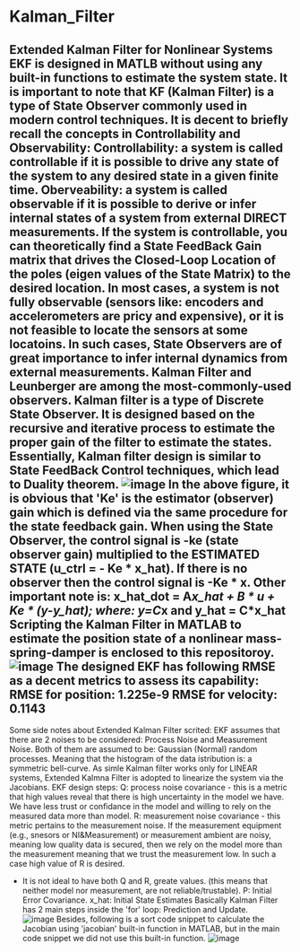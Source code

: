 # Kalman_Filter
Extended Kalman Filter for Nonlinear Systems 
EKF is designed in MATLB without using any built-in functions to estimate the system state. 
It is important to note that KF (Kalman Filter) is a type of State Observer commonly used in modern control techniques. 
It is decent to briefly recall the concepts in Controllability and Observability: 
Controllability: a system is called controllable if it is possible to drive any state of the system to any desired state in a given finite time. 
Oberveability: a system is called observable if it is possible to derive or infer internal states of a system from external DIRECT measurements. 
If the system is controllable, you can theoretically find a State FeedBack Gain matrix that drives the Closed-Loop Location of the poles (eigen values of the State Matrix) to the desired location. 
In most cases, a system is not fully observable (sensors like: encoders and accelerometers are pricy and expensive), or it is not feasible to locate the sensors at some locatoins. 
In such cases, State Observers are of great importance to infer internal dynamics from external measurements. 
Kalman Filter and Leunberger are among the most-commonly-used observers. Kalman filter is a type of Discrete State Observer. It is designed based on the recursive and iterative process to estimate the 
proper gain of the filter to estimate the states. 
Essentially, Kalman filter design is similar to State FeedBack Control techniques, which lead to Duality theorem. 
![image](https://github.com/user-attachments/assets/a80c3243-8ac7-4876-9f8e-d2d5661f23fb)
In the above figure, it is obvious that 'Ke' is the estimator (observer) gain which is defined via the same procedure for the state feedback gain. 
When using the State Observer, the control signal is -ke (state observer gain) multiplied to the ESTIMATED STATE (u_ctrl = - Ke * x_hat). If there is no observer then the control signal is -Ke * x. 
Other important note is: 
x_hat_dot = A*x_hat + B * u + Ke * (y-y_hat); where: y=C*x and y_hat = C*x_hat  
Scripting the Kalman Filter in MATLAB to estimate the position state of a nonlinear mass-spring-damper is enclosed to this repositoroy. 
![image](https://github.com/user-attachments/assets/d2b300b6-8ed8-4870-b13f-2b622fcb29ee)
The designed EKF has following RMSE as a decent metrics to assess its capability: 
RMSE for position: 1.225e-9
RMSE for velocity: 0.1143
---
Some side notes about Extended Kalman Filter scrited: 
EKF assumes that there are 2 noises to be considered: Process Noise and Measurement Noise. Both of them are assumed to be: Gaussian (Normal) random processes. Meaning that the histogram of the data istribution is: a symmetric bell-curve. 
As simle Kalman filter works only for LINEAR systems, Extended Kalmna Filter is adopted to linearize the system via the Jacobians.
EKF design steps: 
Q: process noise covariance - this is a metric that high values reveal that there is high uncertainty in the model we have. We have less trust or confidance in the model and willing to rely on the measured data more than model. 
R: measurement noise covariance - this metric pertains to the measurement noise. If the measurement equipment (e.g., snesors or NI&Measurement) or measurement ambient are noisy, meaning low quality data is secured, then we rely on the model more than the measurement meaning that we trust the measurement low. In such a case high value of R is desired. 
* It is not ideal to have both Q and R, greate values. (this means that neither model nor measurement, are not reliable/trustable). 
P: Initial Error Covariance. 
x_hat: Initial State Estimates 
Basically Kalman Filter has 2 main steps inside the 'for' loop: Prediction and Update.         
![image](https://github.com/user-attachments/assets/06f56c85-6e93-4d98-aed2-ccc33084baa2)
Besides, following is a sort code snippet to calculate the Jacobian using 'jacobian' built-in function in MATLAB, but in the main code snippet we did not use this built-in function.
![image](https://github.com/user-attachments/assets/d7ecd5fa-06b7-435e-8ef0-876dbd4fe485)



